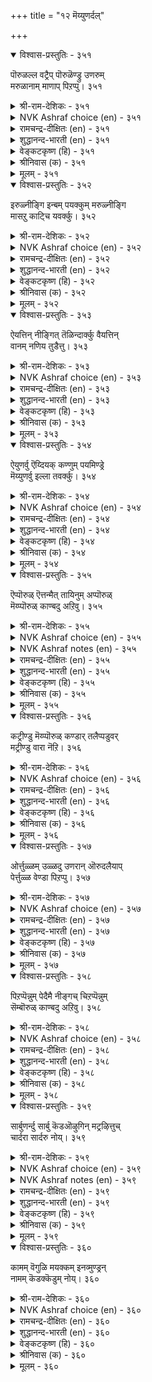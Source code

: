 +++
title = "१२ मॆय्युणर्दल्"

+++


<details open><summary>विश्वास-प्रस्तुतिः - ३५१</summary>

पॊरुळल्ल वट्रैप् पॊरुळॆण्ड्रु उणरुम्  
मरुळानाम् माणाप् पिऱप्पु।      ३५१
</details>

<details><summary>श्री-राम-देशिकः - ३५१</summary>

असत्यं सत्यमित्येव पश्यद्भिर्भ्रममूलतः ।  
प्राप्यते जन्म चाज्ञानात् गर्हितं दुःखदायकम् ॥ ३५१॥
</details>

<details><summary>NVK Ashraf choice (en) - ३५१</summary>

०३५१
The misery of birth arises out of the delusion
Which takes the unreal for the Real. *
(P.S. Sundaram)
</details>

<details><summary>रामचन्द्र-दीक्षितः (en) - ३५१</summary>

351\. poruḷ allavaṟṟaip poruḷ eṉṟu uṇarum  
maruḷāṉ ām, māṇāp piṟappu.

351\. Out of ignorance which mistakes things unreal for things real springs the wretched cycle of births.  
</details>

<details><summary>शुद्धानन्द-भारती (en) - ३५१</summary>

1\. பொருளல்ல வற்றைப் பொருளென்று உணரும்  
மருளானாம் மாணாப் பிறப்பு.  
That error entails ignoble birth  
Which deems vain things as things of worth.        351  
</details>

<details><summary>वेङ्कटकृष्ण (हि) - ३५१</summary>

351
मिथ्या में जब सत्य का, होता भ्रम से भान ।  
देता है भव-दुःख को, भ्रममूलक वह ज्ञान ।  
</details>

<details><summary>श्रीनिवास (क) - ३५१</summary>

351. निजवल्लदवुगळन्नु निजवॆन्दु भाविसुव मरळुतनदिन्द कीळाद हुट्टु सम्भविसुवुदु.

</details>

<details><summary>मूलम् - ३५१</summary>

पॊरुळल्ल वट्रैप् पॊरुळॆण्ड्रु उणरुम्  
मरुळानाम् माणाप् पिऱप्पु।      ३५१
</details>

<details open><summary>विश्वास-प्रस्तुतिः - ३५२</summary>

इरुळ्नीङ्गि इन्बम् पयक्कुम् मरुळ्नीङ्गि  
मासऱु काट्चि यवर्क्कु।      ३५२
</details>

<details><summary>श्री-राम-देशिकः - ३५२</summary>

अविद्यां समतिक्रम्य तत्त्वज्ञान निषेवणात् ।  
जन्मदुःखमलब्ध्वैव प्राप्यते ब्रह्मणः पदम् ॥ ३५२॥
</details>

<details><summary>NVK Ashraf choice (en) - ३५२</summary>

०३५२
Darkness disappears and bliss descends
Upon men of clear vision and free of delusion. *
(S. Maharajan)
</details>

<details><summary>रामचन्द्र-दीक्षितः (en) - ३५२</summary>

352\. iruḷ nīṅki iṉpam payakkum-maruḷ nīṅki  
mācu aṟu kāṭciyavarkku.

352\. Men of pure vision are led from darkness to light.  
</details>

<details><summary>शुद्धानन्द-भारती (en) - ३५२</summary>

2\. இருள்நீங்கி இன்பம் பயக்கும் மருள் நீங்கி  
மாசறு காட்சி யவர்க்கு  
Men of spotless pure insight  
Enjoy delight devoid of night.        352  
</details>

<details><summary>वेङ्कटकृष्ण (हि) - ३५२</summary>

352
मोह-मुक्त हो पा गये, निर्मल तत्वज्ञान ।  
भव-तम को वह दूर कर, दे आनन्द महान ॥
</details>

<details><summary>श्रीनिवास (क) - ३५२</summary>

352. तम्मन्नु आदरिसिरुव भ्रमॆयन्नु तॊरॆदु, शुद्दवाद दर्शनदिन्द लोकवन्नु नोडुववरिगॆ भवद कत्तलु हरिदु
सुखद नॆलॆ प्राप्तवागुवुदु.

</details>

<details><summary>मूलम् - ३५२</summary>

इरुळ्नीङ्गि इन्बम् पयक्कुम् मरुळ्नीङ्गि  
मासऱु काट्चि यवर्क्कु।      ३५२
</details>

<details open><summary>विश्वास-प्रस्तुतिः - ३५३</summary>

ऐयत्तिन् नीङ्गित् तॆळिन्दार्क्कु वैयत्तिन्  
वानम् नणिय तुडैत्तु।      ३५३
</details>

<details><summary>श्री-राम-देशिकः - ३५३</summary>

असंशयमधीत्यात स्तत्त्वज्ञान मुपेयुषाम् ।  
भूलोकादपि दूरस्थमत्के स्याह्ब्रह्मणः पदम् ॥ ३५३॥
</details>

<details><summary>NVK Ashraf choice (en) - ३५३</summary>

०३५३
To those enlightened souls freed of doubt,
More than earth is heaven near.
(N.V.K. Ashraf), ( Shuddhananda Bharatiar)
</details>

<details><summary>रामचन्द्र-दीक्षितः (en) - ३५३</summary>

353\. aiyattiṉ nīṅkit teḷintārkku vaiyattiṉ  
vāṉam naṇiyatu uṭaittu.

353\. To men of unclouded wisdom heaven is nearer than earth.  
</details>

<details><summary>शुद्धानन्द-भारती (en) - ३५३</summary>

3\. ஐயத்தின் நீங்கித் தெளிந்தார்க்கு வையத்தின்  
வானம் நணிய துடைத்து  
To doubtless minds whose heart is clear  
More than earth heaven is near.        353  
</details>

<details><summary>वेङ्कटकृष्ण (हि) - ३५३</summary>

353
जिसने संशय-मुक्त हो, पाया ज्ञान-प्रदीप ।  
उसको पृथ्वी से अधिक, रहता मोक्ष समीप ॥
</details>

<details><summary>श्रीनिवास (क) - ३५३</summary>

353. सन्देहविल्लद निर्मल मनस्सिनिन्द निजवन्नु तिळिदवरिगॆ, वासिसुत्तिरुव भूलोकक्किन्त, देवलोकवे
समीपवॆनिसुवुदु.

</details>

<details><summary>मूलम् - ३५३</summary>

ऐयत्तिन् नीङ्गित् तॆळिन्दार्क्कु वैयत्तिन्  
वानम् नणिय तुडैत्तु।      ३५३
</details>

<details open><summary>विश्वास-प्रस्तुतिः - ३५४</summary>

ऐयुणर्वु ऎय्दियक् कण्णुम् पयमिण्ड्रे  
मॆय्युणर्वु इल्ला तवर्क्कु।      ३५४
</details>

<details><summary>श्री-राम-देशिकः - ३५४</summary>

इन्द्रियाणीन्द्रियार्थेभ्यः नियम्य मनसो वशे ।  
स्थापनेनापि किं कार्ये तत्त्वज्ञानं न चेद्भवेत् ॥ ३५४॥
</details>

<details><summary>NVK Ashraf choice (en) - ३५४</summary>

०३५४
Where a sense of the Real is lacking,
The other five senses are useless.
(P.S. Sundaram)
</details>

<details><summary>रामचन्द्र-दीक्षितः (en) - ३५४</summary>

354\. aiuṇarvu eytiyak kaṇṇum payam iṉṟē-  
mey uṇarvu illātavarkku.

354\. What profits one’s perfect senses if one is not endowed with true knowledge.  
</details>

<details><summary>शुद्धानन्द-भारती (en) - ३५४</summary>

4\. ஐயுணர்வு எய்தியக் கண்ணும் பயமின்றே  
மெய்யுணர்வு இல்லா தவர்க்கு.  
Knowledge of five senses is vain  
Without knowing the Truth within.        354  
</details>

<details><summary>वेङ्कटकृष्ण (हि) - ३५४</summary>

354
वशीभूत मन हो गया, हुई धारणा सिद्ध ।  
फिर भी तत्वज्ञान बिन, फल होगा नहिं सिद्ध ॥
</details>

<details><summary>श्रीनिवास (क) - ३५४</summary>

354. पञ्चेन्द्रियगळ वासनॆयन्नु गॆद्दु ऐदु बगॆय अरिवुगळन्नु पडॆदिद्दरू, निज तत्वदरिविल्लदवरिगॆ अदरिन्द फल
उण्टागुवुदिल्ल.

</details>

<details><summary>मूलम् - ३५४</summary>

ऐयुणर्वु ऎय्दियक् कण्णुम् पयमिण्ड्रे  
मॆय्युणर्वु इल्ला तवर्क्कु।      ३५४
</details>

<details open><summary>विश्वास-प्रस्तुतिः - ३५५</summary>

ऎप्पॊरुळ् ऎत्तन्मैत् तायिनुम् अप्पॊरुळ्  
मॆय्प्पॊरुळ् काण्बदु अऱिवु।      ३५५
</details>

<details><summary>श्री-राम-देशिकः - ३५५</summary>

तेषु तेषु पदार्थेषु पदार्थान्तर विभ्रमम् ।  
विहाय तत्त्वतो ज्ञानं तत्त्वज्ञानमितीर्यते ॥ ३५५॥
</details>

<details><summary>NVK Ashraf choice (en) - ३५५</summary>

०३५५
Wisdom is to ascertain the reality
In whatever way things are presented.
(K. Kannan)
</details>

<details><summary>NVK Ashraf notes (en) - ३५५</summary>

३५५. Alternate translations, but not close to original: 'The mark of wisdom is to see the reality behind each appearance' - (P.S. Sundaram). Compare with ४२३. "The mark of wisdom is to discern the truth from whatever source it is heard" - (N.V.K. Ashraf)
</details>

<details><summary>रामचन्द्र-दीक्षितः (en) - ३५५</summary>

355\. ep poruḷ et taṉmaittuāyiṉum, ap poruḷ  
meypporuḷ kāṇpatu aṟivu.

355\. To track all things to their subtlest retreats is true knowledge.  
</details>

<details><summary>शुद्धानन्द-भारती (en) - ३५५</summary>

5\. எப்பொருள் எத்தன்மைத் தாயினும் அப்பொருள்  
மெய்ப்பொருள் காண்பது அறிவு.  
Knowledge is Truth of things to find  
In every case of every kind.        355  
</details>

<details><summary>वेङ्कटकृष्ण (हि) - ३५५</summary>

355
किसी तरह भी क्यों नहीं, भासे अमुक पदार्थ ।  
तथ्य-बोध उस वस्तु का, जानो ज्ञान पथार्थ ॥
</details>

<details><summary>श्रीनिवास (क) - ३५५</summary>

355. याव वस्तु याव रीतियल्लि तोरिदरू (आ तोरिकॆयन्ने निजवॆन्दु भाविसदॆ) अवर निजवाद अर्थवन्नु
तिळिदुकॊळ्ळुवुदे अरिवु ऎनिसिकॊळ्ळुत्तदॆ.

</details>

<details><summary>मूलम् - ३५५</summary>

ऎप्पॊरुळ् ऎत्तन्मैत् तायिनुम् अप्पॊरुळ्  
मॆय्प्पॊरुळ् काण्बदु अऱिवु।      ३५५
</details>

<details open><summary>विश्वास-प्रस्तुतिः - ३५६</summary>

कट्रीण्डु मॆय्प्पॊरुळ् कण्डार् तलैप्पडुवर्  
मट्रीण्डु वारा नॆऱि।      ३५६
</details>

<details><summary>श्री-राम-देशिकः - ३५६</summary>

अध्येतव्यं गुरुमुखादधीत्य बहुधा बहु ।  
तत्त्वार्थज्ञान सम्पन्ना यान्ति मोक्षपथं स्थिरम् ॥ ३५६॥
</details>

<details><summary>NVK Ashraf choice (en) - ३५६</summary>

०३५६
Those who have learnt to see the reality here
Will have learnt not to come back here.
(P.S. Sundaram)
</details>

<details><summary>रामचन्द्र-दीक्षितः (en) - ३५६</summary>

356\. kaṟṟu īṇṭu meypporuḷ kaṇṭār talaippaṭuvar,  
maṟṟu īṇṭu vārā neṟi.

356\. Those who have learnt the truth never enter back to this world.  
</details>

<details><summary>शुद्धानन्द-भारती (en) - ३५६</summary>

6\. கற்றீண்டு மெய்ப்பொருள் கண்டார் தலைப்படுவர்  
மற்றீண்டு வாரா நெறி  
Who learn and here the Truth discern  
Enter the path of non-return.        356  
</details>

<details><summary>वेङ्कटकृष्ण (हि) - ३५६</summary>

356
जिसने पाया श्रवण से, यहीं तत्व का ज्ञान ।  
मोक्ष-मार्ग में अग्रसर, होता वह धीमान ॥
</details>

<details><summary>श्रीनिवास (क) - ३५६</summary>

356. कलियबेकादुदन्नु कलितुकॊण्डु, इल्लिये निजद हुरुळन्नु कण्डवरु मत्तॆ ई हुट्टिगॆ बारदिरुव मार्गवन्नु
पडॆदुकॊळ्ळुवरु. (मोक्षवन्नु पडॆयुवरु)

</details>

<details><summary>मूलम् - ३५६</summary>

कट्रीण्डु मॆय्प्पॊरुळ् कण्डार् तलैप्पडुवर्  
मट्रीण्डु वारा नॆऱि।      ३५६
</details>

<details open><summary>विश्वास-प्रस्तुतिः - ३५७</summary>

ओर्त्तुळ्ळम् उळ्ळदु उणरान् ऒरुदलैयाप्  
पेर्त्तुळ्ळ वेण्डा पिऱप्पु।      ३५७
</details>

<details><summary>श्री-राम-देशिकः - ३५७</summary>

श्रुतार्थस्य परामर्शात् तत्त्वमाघं विजानतः ।  
जन्मास्य पुनरस्तीति न मन्तव्यं कदाचन ॥ ३५७॥
</details>

<details><summary>NVK Ashraf choice (en) - ३५७</summary>

०३५७
Reality once searched and seized,
No need to think of rebirth.
(P.S. Sundaram)
</details>

<details><summary>रामचन्द्र-दीक्षितः (en) - ३५७</summary>

357\. ōrttu uḷḷam uḷḷatu uṇariṉ oru talaiyā,  
pērttu uḷḷavēṇṭā piṟappu.

357\. There is no fear of one’s re-birth if one seeks and finds the truth.  
</details>

<details><summary>शुद्धानन्द-भारती (en) - ३५७</summary>

7\. ஓர்த்துள்ளம் உள்ளது உணரின் ஒருதலையாப்  
பேர்த்துள்ள வேண்டா பிறப்பு.  
One-minded sage sees inner-truth  
He is free from thoughts of rebirth.        357  
</details>

<details><summary>वेङ्कटकृष्ण (हि) - ३५७</summary>

357
उपदेशों को मनन कर, सत्य-बोध हो जाय ।  
पुनर्जन्म की तो उन्हें, चिन्ता नहिं रह जाय ॥
</details>

<details><summary>श्रीनिवास (क) - ३५७</summary>

357. ऒब्बन मनस्सु निज वस्तुवन्नु इरिवन्तॆये निश्चयवागि अर्थमाडिकॊण्डरॆ, अवनिगॆ मत्तॆ मरुहुट्टु इरुवुदॆन्दु
भाविसबारदु.

</details>

<details><summary>मूलम् - ३५७</summary>

ओर्त्तुळ्ळम् उळ्ळदु उणरान् ऒरुदलैयाप्  
पेर्त्तुळ्ळ वेण्डा पिऱप्पु।      ३५७
</details>

<details open><summary>विश्वास-प्रस्तुतिः - ३५८</summary>

पिऱप्पॆन्नुम् पेदैमै नीङ्गच् चिऱप्पॆन्नुम्  
सॆम्बॊरुळ् काण्बदु अऱिवु।      ३५८
</details>

<details><summary>श्री-राम-देशिकः - ३५८</summary>

जन्मबाधाकराज्ञान मुक्तये मुक्तिदस्य तु ।  
ब्रह्मणो दर्शनं यत्तु तत्त्वज्ञानं तदुच्यते ॥ ३५८॥
</details>

<details><summary>NVK Ashraf choice (en) - ३५८</summary>

०३५८
Wisdom lies in realizing that unique Reality
To remove the folly of rebirth.
(K. Krishnaswamy & Vijaya Ramkumar), (P.S. Sundaram)
</details>

<details><summary>रामचन्द्र-दीक्षितः (en) - ३५८</summary>

358\. piṟappu eṉṉum pētaimai nīṅka, ciṟappu eṉṉum  
cemporuḷ kāṇpatu aṟivu.

358\. Seek the truth to remove delusion; that is wisdom.  
</details>

<details><summary>शुद्धानन्द-भारती (en) - ३५८</summary>

8\. பிறப்பென்னும் பேதைமை நீங்கச் சிறப்பென்னும்  
செம்பொருள் காண்பது அறிவு.  
It is knowledge to know Self-Truth  
And remove the folly of birth.        358  
</details>

<details><summary>वेङ्कटकृष्ण (हि) - ३५८</summary>

358
जन्म-मूल अज्ञान है, उसके निवारणार्थ ।  
मोक्ष-मूल परमार्थ का, दर्शन ज्ञान पथार्थ ॥
</details>

<details><summary>श्रीनिवास (क) - ३५८</summary>

358. निज तत्ववन्नु मरॆसि तरॆद दुःखगळन्नु तन्दॊड्डुवुदरिन्द हुट्टन्नु अज्ञानवॆन्दु तिळिदु हरिदुकॊळ्ळबेकु; हागि
हुट्टॆम्ब अज्ञानवन्नु तॊरॆदु मुक्तिय नॆलॆगॆ कारणनाद परवस्तुवन्नु तिळियुवुदे निजवाद अरिवु.

</details>

<details><summary>मूलम् - ३५८</summary>

पिऱप्पॆन्नुम् पेदैमै नीङ्गच् चिऱप्पॆन्नुम्  
सॆम्बॊरुळ् काण्बदु अऱिवु।      ३५८
</details>

<details open><summary>विश्वास-प्रस्तुतिः - ३५९</summary>

सार्बुणर्न्दु सार्बु कॆडऒऴुगिन् मट्रऴित्तुच्  
चार्दरा सार्दरु नोय्।      ३५९
</details>

<details><summary>श्री-राम-देशिकः - ३५९</summary>

ज्ञात्वा ब्रह्म जगद्धेतुं यतमानस्य मुक्तये ।  
जन्ममृत्युमयं दुःखं न जायेत कदाचन ॥ ३५९॥
</details>

<details><summary>NVK Ashraf choice (en) - ३५९</summary>

०३५९
To one who does not cling, realizing what to cling,
Clinging ills will not cling. *
(P.S. Sundaram)
</details>

<details><summary>NVK Ashraf notes (en) - ३५९</summary>

३५९. i.e. those who cling [to God] but does not cling [to the world]. Compare with ३५० for similar word play. “Cling to the one who clings to nothing; and so clinging, cease to cling” - (P.S. Sundaram)
</details>

<details><summary>रामचन्द्र-दीक्षितः (en) - ३५९</summary>

359\. cārpu uṇarntu, cārpu keṭa oḻukiṉ, maṟṟu aḻittuc  
cārtarā, cārtarum nōy.

359\. Seek the truth on which everything rests; you will be free from all the ills that assail life.  
</details>

<details><summary>शुद्धानन्द-भारती (en) - ३५९</summary>

9\. சார்புணர்ந்து சார்பு கெடஒழுகின் மற்றழித்துச்  
சார்தரா சார்தரு நோய்.  
Know the Refuge; off with bondage  
Be free from ills of thraldom, O sage.        359  
</details>

<details><summary>वेङ्कटकृष्ण (हि) - ३५९</summary>

359
जगदाश्रय को समझ यदि, बनो स्वयं निर्लिप्त ।  
नाशक भावी दुःख सब, करें कभी नहिं लिप्त ॥
</details>

<details><summary>श्रीनिवास (क) - ३५९</summary>

359. ऎल्ला सत्यगळिगू आश्रयवाद परवस्तुवन्नु अरितु, ममकारगळ आश्रयवन्नु नाशपडिसिकॊण्डरॆ, ऒन्दु सेरलिरुव
दुःखगळॊन्दू बळिसारुवुदिल्ल.

</details>

<details><summary>मूलम् - ३५९</summary>

सार्बुणर्न्दु सार्बु कॆडऒऴुगिन् मट्रऴित्तुच्  
चार्दरा सार्दरु नोय्।      ३५९
</details>

<details open><summary>विश्वास-प्रस्तुतिः - ३६०</summary>

कामम् वॆगुळि मयक्कम् इनव्मुण्ड्रन्  
नामम् कॆडक्कॆडुम् नोय्।      ३६०
</details>

<details><summary>श्री-राम-देशिकः - ३६०</summary>

कामः क्रोधस्तथाऽज्ञानमिति दोषास्त्रयो हृदि ।  
नाम्नापि न भवेयुश्वेद्भवदुःखं विनश्यति ॥ ३६०॥
</details>

<details><summary>NVK Ashraf choice (en) - ३६०</summary>

०३६०
Lust, wrath and delusion: Where these three are unknown,
Sorrows shall not be. *
(P.S. Sundaram)
</details>

<details><summary>रामचन्द्र-दीक्षितः (en) - ३६०</summary>

360\. kāmam, vekuḷi, mayakkam, ivai mūṉṟaṉ  
nāmam keṭa, keṭum nōy.

360\. Wipe out the very names of lust, anger and delusion; you will be wiping out the pause of re-birth.
</details>

<details><summary>शुद्धानन्द-भारती (en) - ३६०</summary>

10\. காமம் வெகுளி மயக்கம் இவை மூன்றன்  
நாமம் கெடக்கெடும் நோய்  
Woes expire when lust, wrath, folly  
Expire even to name, fully.        360  
</details>

<details><summary>वेङ्कटकृष्ण (हि) - ३६०</summary>

360
काम क्रोध औ’ मोह का न हो नाम का योग ।  
तीनों के मिटते, मिटे, कर्म-फलों का रोग ॥
</details>

<details><summary>श्रीनिवास (क) - ३६०</summary>

360. निज तत्ववन्नु तिळिदु, काम, क्रोध, मोहगळॆम्ब मूरर हॆसरू कॆडुवन्तॆ नडॆदुकॊण्डरॆ, अवुगळिन्दुण्टागुव
दुःखगळू अळियुत्तदॆ.
</details>

<details><summary>मूलम् - ३६०</summary>

कामम् वॆगुळि मयक्कम् इनव्मुण्ड्रन्  
नामम् कॆडक्कॆडुम् नोय्।      ३६०
</details>
